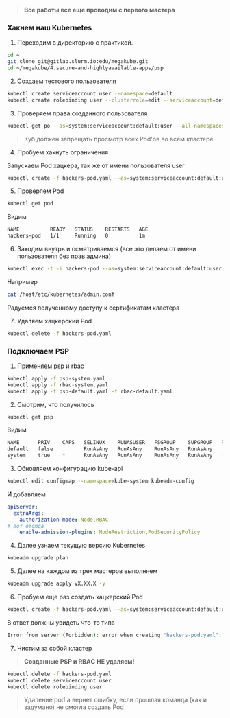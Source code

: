 > **Все работы все еще проводим с первого мастера**

### Хакнем наш Kubernetes

1) Переходим в директорию с практикой.
```bash
cd ~
git clone git@gitlab.slurm.io:edu/megakube.git
cd ~/megakube/4.secure-and-highlyavailable-apps/psp
```

2) Cоздаем тестового пользователя
```bash
kubectl create serviceaccount user --namespace=default
kubectl create rolebinding user --clusterrole=edit --serviceaccount=default:user --namespace=default
```

3) Проверяем права созданного пользователя
```bash
kubectl get po --as=system:serviceaccount:default:user --all-namespaces
```

> Куб должен запрещать просмотр всех Pod'ов во всем кластере

4) Пробуем хакнуть ограничения

Запускаем Pod хацкера, так же от имени пользователя user

```bash
kubectl create -f hackers-pod.yaml --as=system:serviceaccount:default:user --namespace=default
```

5) Проверяем Pod

```bash
kubectl get pod
```

Видим

```bash
NAME          READY   STATUS    RESTARTS   AGE
hackers-pod   1/1     Running   0          1m
```

6) Заходим внутрь и осматриваемся (все это делаем от имени пользователя без прав админа)

```bash
kubectl exec -t -i hackers-pod --as=system:serviceaccount:default:user bash
```

Например

```bash
cat /host/etc/kubernetes/admin.conf
```

Радуемся полученному доступу к сертификатам кластера

7) Удаляем хацкерский Pod

```bash
kubectl delete -f hackers-pod.yaml
```

### Подключаем PSP

1) Применяем psp и rbac

```bash
kubectl apply -f psp-system.yaml
kubectl apply -f rbac-system.yaml
kubectl apply -f psp-default.yaml -f rbac-default.yaml
```

2) Смотрим, что получилось

```bash
kubectl get psp
```

Видим

```bash
NAME      PRIV    CAPS   SELINUX    RUNASUSER   FSGROUP    SUPGROUP   READONLYROOTFS   VOLUMES
default   false          RunAsAny   RunAsAny    RunAsAny   RunAsAny   false            configMap,emptyDir,projected,secret,downwardAPI,persistentVolumeClaim
system    true    *      RunAsAny   RunAsAny    RunAsAny   RunAsAny   false            *
```

3) Обновляем конфигурацию kube-api

```bash
kubectl edit configmap --namespace=kube-system kubeadm-config
```

И добавляем

```yaml
apiServer:
  extraArgs:
    authorization-mode: Node,RBAC
# вот отсюда
    enable-admission-plugins: NodeRestriction,PodSecurityPolicy
```

4) Далее узнаем текущую версию Kubernetes

```bash
kubeadm upgrade plan
```

5) Далее на каждом из трех мастеров выполняем

```bash
kubeadm upgrade apply vX.XX.X -y
```

6) Пробуем еще раз создать хацкерский Pod

```bash
kubectl create -f hackers-pod.yaml --as=system:serviceaccount:default:user
```

В ответ должны увидеть что-то типа

```bash
Error from server (Forbidden): error when creating "hackers-pod.yaml": pods "hackers-pod" is forbidden: unable to validate against any pod security policy: [spec.securityContext.hostNetwork: Invalid value: true: Host network is not allowed to be used spec.securityContext.hostPID: Invalid value: true: Host PID is not allowed to be used spec.volumes[0]: Invalid value: "hostPath": hostPath volumes are not allowed to be used]
```

7) Чистим за собой кластер

> **Созданные PSP и RBAС НЕ удаляем!**

```bash
kubectl delete -f hackers-pod.yaml
kubectl delete serviceaccount user
kubectl delete rolebinding user
```

> Удаление pod'а вернет ошибку, если прошлая команда (как и задумано) не смогла создать Pod
